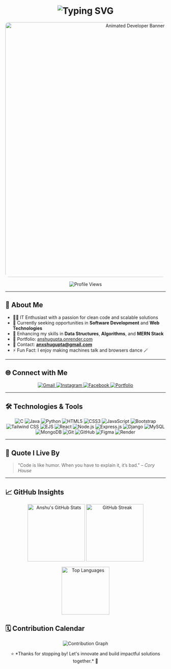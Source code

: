 <h1 align="center">
  <img src="https://readme-typing-svg.demolab.com?font=Fira+Code&weight=600&pause=1000&color=0AE6E6&width=600&lines=Hey%2C+%F0%9F%91%8B+I+am+Anshu+Gupta!;Passionate+Software+Developer+from+Nepal+%F0%9F%87%B3%F0%9F%87%B5" alt="Typing SVG" />
</h1>



<p align="center">
  <img 
    src="https://github.com/Anmol-Baranwal/Cool-GIFs-For-GitHub/assets/74038190/7d484dc9-68a9-4ee6-a767-aea59035c12d" 
    alt="Animated Developer Banner" 
    style="max-width: 100%; border-radius: 10px;" 
    width="800" 
  />
</p>

<p align="center">
  <img src="https://visitor-badge.laobi.icu/badge?page_id=An-S-Hu.An-S-Hu" alt="Profile Views" />
</p>

---

## 🚀 About Me

- 👨‍🎓 IT Enthusiast with a passion for clean code and scalable solutions  
- 🔭 Currently seeking opportunities in **Software Development** and **Web Technologies**  
- 🌱 Enhancing my skills in **Data Structures**, **Algorithms**, and **MERN Stack**  
- 💼 Portfolio: [anshugupta.onrender.com](https://anshugupta.onrender.com)  
- 📧 Contact: **anxshugupta@gmail.com**  
- ⚡ Fun Fact: I enjoy making machines talk and browsers dance 🪄

---

## 🌐 Connect with Me

<p align="center">
  <a href="mailto:anxshugupta@gmail.com" target="_blank">
    <img src="https://img.shields.io/badge/Gmail-D14836?style=for-the-badge&logo=gmail&logoColor=white" alt="Gmail" />
  </a>
  <a href="https://www.instagram.com/maybe._anshu/" target="_blank">
    <img src="https://img.shields.io/badge/Instagram-E4405F?style=for-the-badge&logo=instagram&logoColor=white" alt="Instagram" />
  </a>
  <a href="https://www.facebook.com/an.s.hu.864435" target="_blank">
    <img src="https://img.shields.io/badge/Facebook-1877F2?style=for-the-badge&logo=facebook&logoColor=white" alt="Facebook" />
  </a>
  <a href="https://anshugupta.onrender.com" target="_blank">
    <img src="https://img.shields.io/badge/Portfolio-121212?style=for-the-badge&logo=githubpages&logoColor=white" alt="Portfolio" />
  </a>
</p>


---

## 🛠️ Technologies & Tools

<p align="center">
  <!-- Programming Languages -->
  <img src="https://img.shields.io/badge/C-00599C?style=for-the-badge&logo=c&logoColor=white" alt="C" />
  <img src="https://img.shields.io/badge/Java-ED8B00?style=for-the-badge&logo=java&logoColor=white" alt="Java" />
  <img src="https://img.shields.io/badge/Python-3776AB?style=for-the-badge&logo=python&logoColor=white" alt="Python" />

  <!-- Frontend -->
  <img src="https://img.shields.io/badge/HTML5-E34F26?style=for-the-badge&logo=html5&logoColor=white" alt="HTML5" />
  <img src="https://img.shields.io/badge/CSS3-1572B6?style=for-the-badge&logo=css3&logoColor=white" alt="CSS3" />
  <img src="https://img.shields.io/badge/JavaScript-F7DF1E?style=for-the-badge&logo=javascript&logoColor=black" alt="JavaScript" />
  <img src="https://img.shields.io/badge/Bootstrap-7952B3?style=for-the-badge&logo=bootstrap&logoColor=white" alt="Bootstrap" />
  <img src="https://img.shields.io/badge/TailwindCSS-06B6D4?style=for-the-badge&logo=tailwindcss&logoColor=white" alt="Tailwind CSS" />
  <img src="https://img.shields.io/badge/EJS-8E44AD?style=for-the-badge&logo=ejs&logoColor=white" alt="EJS" />
  <img src="https://img.shields.io/badge/React-20232A?style=for-the-badge&logo=react&logoColor=61DAFB" alt="React" />

  <!-- Backend -->
  <img src="https://img.shields.io/badge/Node.js-339933?style=for-the-badge&logo=nodedotjs&logoColor=white" alt="Node.js" />
  <img src="https://img.shields.io/badge/Express.js-000000?style=for-the-badge&logo=express&logoColor=white" alt="Express.js" />
  <img src="https://img.shields.io/badge/Django-092E20?style=for-the-badge&logo=django&logoColor=white" alt="Django" />

  <!-- Databases -->
  <img src="https://img.shields.io/badge/MySQL-00758F?style=for-the-badge&logo=mysql&logoColor=white" alt="MySQL" />
  <img src="https://img.shields.io/badge/MongoDB-47A248?style=for-the-badge&logo=mongodb&logoColor=white" alt="MongoDB" />

  <!-- Tools & Platforms -->
  <img src="https://img.shields.io/badge/Git-F05032?style=for-the-badge&logo=git&logoColor=white" alt="Git" />
  <img src="https://img.shields.io/badge/GitHub-181717?style=for-the-badge&logo=github&logoColor=white" alt="GitHub" />
  <img src="https://img.shields.io/badge/Figma-F24E1E?style=for-the-badge&logo=figma&logoColor=white" alt="Figma" />
  <img src="https://img.shields.io/badge/Render-46E3B7?style=for-the-badge&logo=render&logoColor=black" alt="Render" />
</p>


---


## 💬 Quote I Live By

> "Code is like humor. When you have to explain it, it’s bad." – *Cory House*

---


## 📈 GitHub Insights

<p align="center">
  <img src="https://github-readme-stats.vercel.app/api?username=An-S-Hu&show_icons=true&theme=tokyonight&hide_border=true&border_radius=10&count_private=true" alt="Anshu's GitHub Stats" height="180"/>
  <img src="https://github-readme-streak-stats.herokuapp.com?user=An-S-Hu&theme=tokyonight&hide_border=true&border_radius=10" alt="GitHub Streak" height="180"/>
</p>

<p align="center">
  <img src="https://github-readme-stats.vercel.app/api/top-langs/?username=An-S-Hu&layout=compact&theme=tokyonight&hide_border=true&border_radius=10&langs_count=8" alt="Top Languages" height="150"/>
</p>

## 🗓️ Contribution Calendar

<p align="center">
  <img src="https://github-readme-activity-graph.vercel.app/graph?username=An-S-Hu&theme=github-compact&hide_border=true&radius=8" alt="Contribution Graph" />
</p>


<p align="center">
  ⭐️ *Thanks for stopping by! Let's innovate and build impactful solutions together.* 🚀
</p>
